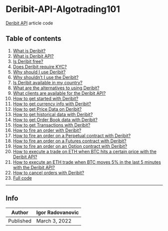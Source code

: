 # Deribit-API-Algotrading101

[Deribit API](https://algotrading101.com/learn/deribit-api-guide/) article code

## Table of contents

<ol><li><a href="https://algotrading101.com/learn/deribit-api-guide/#what-is-deribit">What is Deribit?</a></li><li><a href="https://algotrading101.com/learn/deribit-api-guide/#what-is-deribit-api">What is Deribit API?</a></li><li><a href="https://algotrading101.com/learn/deribit-api-guide/#is-deribit-free">Is Deribit free?</a></li><li><a href="https://algotrading101.com/learn/deribit-api-guide/#kyc">Does Deribit require KYC?</a></li><li><a href="https://algotrading101.com/learn/deribit-api-guide/#deribit-pros">Why should I use Deribit?</a></li><li><a href="https://algotrading101.com/learn/deribit-api-guide/#deribit-cons">Why shouldn’t I use the Deribit?</a></li><li><a href="https://algotrading101.com/learn/deribit-api-guide/#deribit-countries">Is Deribit available in my country?</a></li><li><a href="https://algotrading101.com/learn/deribit-api-guide/#deribit-alternatives">What are the alternatives to using Deribit?</a></li><li><a href="https://algotrading101.com/learn/deribit-api-guide/#deribit-clients">What clients are available for the Deribit API?</a></li><li><a href="https://algotrading101.com/learn/deribit-api-guide/#getting-started">How to get started with Deribit?</a></li><li><a href="https://algotrading101.com/learn/deribit-api-guide/#currency">How to get currency info with Deribit?</a></li><li><a href="https://algotrading101.com/learn/deribit-api-guide/#price">How to get Price Data on Deribit?</a></li><li><a href="https://algotrading101.com/learn/deribit-api-guide/#historical">How to get historical data with Deribit?</a></li><li><a href="https://algotrading101.com/learn/deribit-api-guide/#order-book">How to get Order Book data with Deribit?</a></li><li><a href="https://algotrading101.com/learn/deribit-api-guide/#transactions">How to get Transactions with Deribit?</a></li><li><a href="https://algotrading101.com/learn/deribit-api-guide/#order">How to fire an order with Deribit?</a></li><li><a href="https://algotrading101.com/learn/deribit-api-guide/#perpetual-order">How to fire an order on a Perpetual contract with Deribit?</a></li><li><a href="https://algotrading101.com/learn/deribit-api-guide/#futures-order">How to fire an order on a Futures contract with Deribit?</a></li><li><a href="https://algotrading101.com/learn/deribit-api-guide/#option-order">How to fire an order on an Option contract with Deribit?</a></li><li><a href="https://algotrading101.com/learn/deribit-api-guide/#order-example1">How to execute a trade on ETH when BTC hits a certain price with the Deribit API?</a></li><li><a href="https://algotrading101.com/learn/deribit-api-guide/#order-example2">How to execute an ETH trade when BTC moves 5% in the last 5 minutes with the Deribit API?</a></li><li><a href="https://algotrading101.com/learn/deribit-api-guide/#cancel-orders">How to cancel orders with Deribit?</a></li><li><a href="https://algotrading101.com/learn/deribit-api-guide/#full-code">Full code</a></li></ol>

-----------
## Info

| Author | Igor Radovanovic
--- | ---
| Published | March 3, 2022
